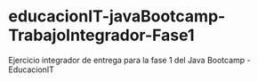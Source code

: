 # educacionIT-javaBootcamp-TrabajoIntegrador-Fase1
Ejercicio integrador de entrega para la fase 1 del Java Bootcamp - EducacionIT
